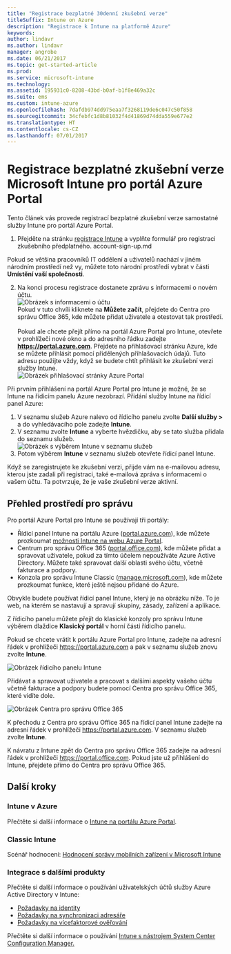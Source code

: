 ```yaml
---
title: "Registrace bezplatné 30denní zkušební verze"
titleSuffix: Intune on Azure
description: "Registrace k Intune na platformě Azure"
keywords: 
author: lindavr
ms.author: lindavr
manager: angrobe
ms.date: 06/21/2017
ms.topic: get-started-article
ms.prod: 
ms.service: microsoft-intune
ms.technology: 
ms.assetid: 195931c0-8208-43bd-b0af-b1f8e469a32c
ms.suite: ems
ms.custom: intune-azure
ms.openlocfilehash: 7dafdb974dd975eaa7f3268119de6c047c50f858
ms.sourcegitcommit: 34cfebfc1d8b81032f4d41869d74dda559e677e2
ms.translationtype: HT
ms.contentlocale: cs-CZ
ms.lasthandoff: 07/01/2017
---
```

# <a name="sign-up-for-a-microsoft-intune-free-trial-for-the-azure-portal"></a>Registrace bezplatné zkušební verze Microsoft Intune pro portál Azure Portal


Tento článek vás provede registrací bezplatné zkušební verze samostatné služby Intune pro portál Azure Portal.

1. Přejděte na stránku [registrace Intune](https://portal.office.com/Signup/Signup.aspx?OfferId=40BE278A-DFD1-470a-9EF7-9F2596EA7FF9&dl=INTUNE_A&ali=1#0%20) a vyplňte formulář pro registraci zkušebního předplatného.
account-sign-up.md

  Pokud se většina pracovníků IT oddělení a uživatelů nachází v jiném národním prostředí než vy, můžete toto národní prostředí vybrat v části **Umístění vaší společnosti**.

2. Na konci procesu registrace dostanete zprávu s informacemi o novém účtu. <br/> ![Obrázek s informacemi o účtu](./media/2-end-of-sign-up-process.png) <br/>Pokud v tuto chvíli kliknete na **Můžete začít**, přejdete do Centra pro správu Office 365, kde můžete přidat uživatele a otestovat tak prostředí. <br/><br/>Pokud ale chcete přejít přímo na portál Azure Portal pro Intune, otevřete v prohlížeči nové okno a do adresního řádku zadejte **https://portal.azure.com**. Přejdete na přihlašovací stránku Azure, kde se můžete přihlásit pomocí přidělených přihlašovacích údajů. Tuto adresu použijte vždy, když se budete chtít přihlásit ke zkušební verzi služby Intune. <br/> ![Obrázek přihlašovací stránky Azure Portal](./media/azure-portal-signin.png)

Při prvním přihlášení na portál Azure Portal pro Intune je možné, že se Intune na řídicím panelu Azure nezobrazí. Přidání služby Intune na řídicí panel Azure:
1. V seznamu služeb Azure nalevo od řídicího panelu zvolte **Další služby >** a do vyhledávacího pole zadejte **Intune**.
2. V seznamu zvolte **Intune** a vyberte hvězdičku, aby se tato služba přidala do seznamu služeb.<br/> ![Obrázek s výběrem Intune v seznamu služeb](./media/azure-add-intune1.png)
3. Potom výběrem **Intune** v seznamu služeb otevřete řídicí panel Intune.

Když se zaregistrujete ke zkušební verzi, přijde vám na e-mailovou adresu, kterou jste zadali při registraci, také e-mailová zpráva s informacemi o vašem účtu. Ta potvrzuje, že je vaše zkušební verze aktivní.



## <a name="keeping-the-admin-experiences-straight"></a>Přehled prostředí pro správu


Pro portál Azure Portal pro Intune se používají tři portály:
- Řídicí panel Intune na portálu Azure ([portal.azure.com](https://portal.azure.com)), kde můžete prozkoumat [možnosti Intune na webu Azure Portal](what-is-intune.md).
- Centrum pro správu Office 365 ([portal.office.com](https://portal.office.com)), kde můžete přidat a spravovat uživatele, pokud za tímto účelem nepoužíváte Azure Active Directory. Můžete také spravovat další oblasti svého účtu, včetně fakturace a podpory.
- Konzola pro správu Intune Classic ([manage.microsoft.com](https://manage.microsoft.com)), kde můžete prozkoumat funkce, které ještě nejsou přidané do Azure.

Obvykle budete používat řídicí panel Intune, který je na obrázku níže. To je web, na kterém se nastavují a spravují skupiny, zásady, zařízení a aplikace.

Z řídicího panelu můžete přejít do klasické konzoly pro správu Intune výběrem dlaždice **Klasický portál** v horní části řídicího panelu.

Pokud se chcete vrátit k portálu Azure Portal pro Intune, zadejte na adresní řádek v prohlížeči https://portal.azure.com a pak v seznamu služeb znovu zvolte **Intune**.

 ![Obrázek řídicího panelu Intune](./media/intune-azure-dashboard.png)


Přidávat a spravovat uživatele a pracovat s dalšími aspekty vašeho účtu včetně fakturace a podpory budete pomocí Centra pro správu Office 365, které vidíte dole.

![Obrázek Centra pro správu Office 365](./media/office-admin-center.png)

K přechodu z Centra pro správu Office 365 na řídicí panel Intune zadejte na adresní řádek v prohlížeči https://portal.azure.com. V seznamu služeb zvolte **Intune**.

K návratu z Intune zpět do Centra pro správu Office 365 zadejte na adresní řádek v prohlížeči https://portal.office.com. Pokud jste už přihlášení do Intune, přejdete přímo do Centra pro správu Office 365.

## <a name="next-steps"></a>Další kroky

### <a name="intune-on-azure"></a>Intune v Azure
Přečtěte si další informace o [Intune na portálu Azure Portal](what-is-intune.md).
### <a name="classic-intune"></a>Classic Intune
Scénář hodnocení: [Hodnocení správy mobilních zařízení v Microsoft Intune](https://docs.microsoft.com/intune-classic/understand-explore/mobile-device-management-trial-guide-microsoft-intune)

### <a name="integration-with-other-products"></a>Integrace s dalšími produkty
Přečtěte si další informace o používání uživatelských účtů služby Azure Active Directory v Intune:
- [Požadavky na identity](https://docs.microsoft.com/active-directory/active-directory-hybrid-identity-design-considerations-overview#design-considerations-overview)
- [Požadavky na synchronizaci adresáře](https://docs.microsoft.com/active-directory/active-directory-hybrid-identity-design-considerations-directory-sync-requirements)
- [Požadavky na vícefaktorové ověřování](https://docs.microsoft.com/active-directory/active-directory-hybrid-identity-design-considerations-multifactor-auth-requirements)

Přečtěte si další informace o používání [Intune s nástrojem System Center Configuration Manager.](https://docs.microsoft.com/sccm/mdm/understand/hybrid-mobile-device-management)
